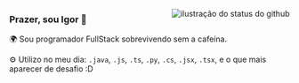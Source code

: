 <a href="#"><img align='right' src="http://github-profile-summary-cards.vercel.app/api/cards/profile-details?username=reedbluue" alt="ilustração do status do github"></a>

### Prazer, sou Igor 👋

🌍 Sou programador FullStack sobrevivendo sem a cafeína.

⚙️ Utilizo no meu dia: `.java`, `.js`, `.ts`, `.py`, `.cs`, `.jsx`, `.tsx`, e o que mais aparecer de desafio :D
